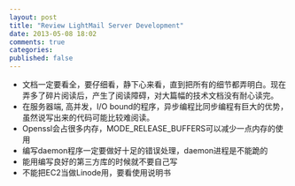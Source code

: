 ```yaml
---
layout: post
title: "Review LightMail Server Development"
date: 2013-05-08 18:02
comments: true
categories: 
published: false
---
```


* 文档一定要看全，要仔细看，静下心来看，直到把所有的细节都弄明白。现在弄多了碎片阅读后，产生了阅读障碍，对大篇幅的技术文档没有耐心读完。
* 在服务器端, 高并发，I/O bound的程序，异步编程比同步编程有巨大的优势，虽然说写出来的代码可能比较难阅读。
* Openssl会占很多内存，MODE_RELEASE_BUFFERS可以减少一点内存的使用
* 编写daemon程序一定要做好十足的错误处理，daemon进程是不能跪的
* 能用编写良好的第三方库的时候就不要自己写
* 不能把EC2当做Linode用，要看使用说明书
